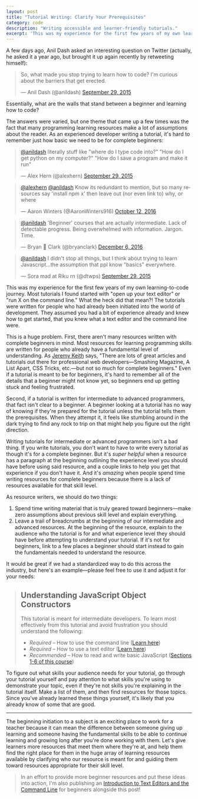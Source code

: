 ```yaml
---
layout: post
title: "Tutorial Writing: Clarify Your Prerequisites"
category: code
description: "Writing accessible and learner-friendly tutorials."
excerpt: 'This was my experience for the first few years of my own learning-to-code journey. Most tutorials I found started with "open up your text editor" or "run X on the command line." What the heck did that mean?! The tutorials were written for people who had already been initiated into the world of development. They assumed you had a bit of experience already and knew how to get started, that you knew what a text editor and the command line were.'
---
```


A few days ago, Anil Dash asked an interesting question on Twitter (actually, he asked it a year ago, but brought it up again recently by retweeting himself):

<blockquote class="twitter-tweet" data-lang="en"><p lang="en" dir="ltr">So, what made you stop trying to learn how to code? I&#39;m curious about the barriers that get erected.</p>&mdash; Anil Dash (@anildash) <a href="https://twitter.com/anildash/status/648730444050104320">September 29, 2015</a></blockquote> <script async src="//platform.twitter.com/widgets.js" charset="utf-8"></script>

Essentially, what are the walls that stand between a beginner and learning how to code?

The answers were varied, but one theme that came up a few times was the fact that many programming learning resources make a lot of assumptions about the reader. As an experienced developer writing a tutorial, it's hard to remember just how basic we need to be for complete beginners:

<blockquote class="twitter-tweet" data-lang="en"><p lang="en" dir="ltr"><a href="https://twitter.com/anildash">@anildash</a> literally stuff like &quot;where do I type code into?&quot; &quot;How do I get python on my computer?&quot; &quot;How do I save a program and make it run&quot;</p>&mdash; Alex Hern (@alexhern) <a href="https://twitter.com/alexhern/status/648737063626481664">September 29, 2015</a></blockquote> <script async src="//platform.twitter.com/widgets.js" charset="utf-8"></script>

<blockquote class="twitter-tweet" data-lang="en"><p lang="en" dir="ltr"><a href="https://twitter.com/alexhern">@alexhern</a> <a href="https://twitter.com/anildash">@anildash</a> Know its redundant to mention, but so many resources say &#39;install npm x&#39; then leave out (nor even link to) why, or where</p>&mdash; Aaron Winters (@AaronWinters916) <a href="https://twitter.com/AaronWinters916/status/786293953641394176">October 12, 2016</a></blockquote> <script async src="//platform.twitter.com/widgets.js" charset="utf-8"></script>

<blockquote class="twitter-tweet center" data-lang="en"><p lang="en" dir="ltr"><a href="https://twitter.com/anildash">@anildash</a> &#39;Beginner&#39; courses that are actually intermediate. Lack of detectable progress. Being overwhelmed with information. Jargon. Time.</p>&mdash; Bryan 👾 Clark (@bryanclark) <a href="https://twitter.com/bryanclark/status/805952376192450560">December 6, 2016</a></blockquote> <script async src="//platform.twitter.com/widgets.js" charset="utf-8"></script>

<blockquote class="twitter-tweet" data-lang="en"><p lang="en" dir="ltr"><a href="https://twitter.com/anildash">@anildash</a> I didn&#39;t stop all things, but I think about trying to learn Javascript...the assumption that ppl know &quot;basics&quot; everywhere.</p>&mdash; Sora mad at Riku rn (@dtwps) <a href="https://twitter.com/dtwps/status/648852811053158400">September 29, 2015</a></blockquote> <script async src="//platform.twitter.com/widgets.js" charset="utf-8"></script>

This was my experience for the first few years of my own learning-to-code journey. Most tutorials I found started with "open up your text editor" or "run X on the command line." What the heck did that mean?! The tutorials were written for people who had already been initiated into the world of development. They assumed you had a bit of experience already and knew how to get started, that you knew what a text editor and the command line were.

<p data-pullquote='“the assumption that ppl know basics everywhere.”'></p>

This is a huge problem. First, there aren't many resources written with complete beginners in mind. Most resources for learning programming skills are written for people who already have a fundamental level of understanding. As [Jeremy Keith](https://adactio.com/journal/11551) says, "There are lots of great articles and tutorials out there for professional web developers—Smashing Magazine, A List Apart, CSS Tricks, etc.—but not so much for complete beginners." Even if a tutorial is meant to be for beginners, it's hard to remember all of the details that a beginner might not know yet, so beginners end up getting stuck and feeling frustrated.

Second, if a tutorial is written for intermediate to advanced programmers, that fact isn't clear to a beginner. A beginner looking at a tutorial has no way of knowing if they're prepared for the tutorial unless the tutorial tells them the prerequisites. When they attempt it, it feels like stumbling around in the dark trying to find any rock to trip on that might help you figure out the right direction.

Writing tutorials for intermediate or advanced programmers isn't a bad thing. If you write tutorials, you don't want to have to write every tutorial as though it's for a complete beginner. But it's *super helpful* when a resource has a paragraph at the beginning outlining the experience level you should have before using said resource, and a couple links to help you get that experience if you don't have it. And it's *amazing* when people spend time writing resources for complete beginners because there is a lack of resources available for that skill level.

As resource writers, we should do two things:

1. Spend time writing material that is truly geared toward beginners—make zero assumptions about previous skill level and explain everything.
2. Leave a trail of breadcrumbs at the beginning of our intermediate and advanced resources. At the beginning of the resource, explain to the audience who the tutorial is for and what experience level they should have before attempting to understand your tutorial. If it's not for beginners, link to a few places a beginner should start instead to gain the fundamentals needed to understand the resource.

It would be great if we had a standardized way to do this across the industry, but here's an example—please feel free to use it and adjust it for your needs:

>## Understanding JavaScript Object Constructors
>
>This tutorial is meant for intermediate developers. To learn most effectively from this tutorial and avoid frustration you should understand the following:
>
>* *Required* – How to use the command line ([Learn here](#))
>* *Required* – How to use a text editor ([Learn here](#))
>* *Recommended* – How to read and write basic JavaScript ([Sections 1-6 of this course](#))

To figure out what skills your audience needs for your tutorial, go through your tutorial yourself and pay attention to what skills you're using to demonstrate your topic, even if they're not skills you're explaining in the tutorial itself. Make a list of them, and then find resources for those topics. Since you've already learned these things yourself, it's likely that you already know of some that are good.

---

The beginning initiation to a subject is an exciting place to work for a teacher because it can mean the difference between someone giving up learning and someone having the fundamental skills to be able to continue learning and growing long after you're done working with them. Let's give learners more resources that meet them where they're at, and help them find the right place for them in the huge array of learning resources available by clarifying who our resource is meant for and guiding them toward resources appropriate for their skill level.

>In an effort to provide more beginner resources and put these ideas into action, I'm also publishing an [Introduction to Text Editors and the Command Line](/introduction-to-text-editors-and-the-command-line) for beginners alongside this post!

